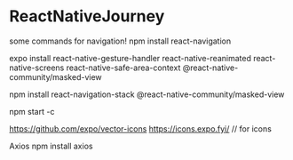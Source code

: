 # ReactNativeJourney


some commands for navigation! 
npm install react-navigation

expo install react-native-gesture-handler react-native-reanimated react-native-screens react-native-safe-area-context @react-native-community/masked-view

npm install react-navigation-stack @react-native-community/masked-view

npm start -c

https://github.com/expo/vector-icons
https://icons.expo.fyi/ // for icons


Axios
npm install axios


